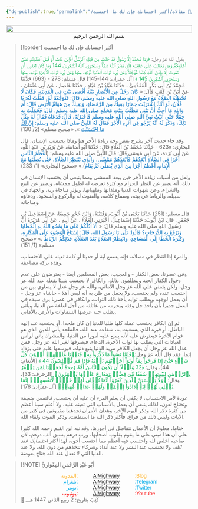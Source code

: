 ```yaml
---
{"dg-publish":true,"permalink":"/مقالات/أكثر احتسابك فإن لك ما احتسبت 📝/","tags":["الإيمان","اليوم الآخر","ذكر الله"],"noteIcon":"✨"}
---
```



<div style=" display: flex; justify-content: center;">
<img style="width:100%; object-fit: cover; object-position: bottom;" src="https://images.unsplash.com/photo-1633265486501-0cf524a07213?q=80&w=1170&auto=format&fit=crop&ixlib=rb-4.1.0&ixid=M3wxMjA3fDB8MHxwaG90by1wYWdlfHx8fGVufDB8fHx8fA%3D%3D"/>
</div>

<center>بسم الله الرحمن الرحيم</center>

> [!border] أكثر احتسابك فإن لك ما احتسبت
> 
> يقول الله عز وجل: <font color="#00b050">﴿وَمَا مُحَمَّدٌ إِلَّا رَسُولٞ قَدۡ خَلَتۡ مِن قَبۡلِهِ ٱلرُّسُلُۚ أَفَإِيْن مَّاتَ أَوۡ قُتِلَ ٱنقَلَبۡتُمۡ عَلَىٰٓ أَعۡقَٰبِكُمۡۚ وَمَن يَنقَلِبۡ عَلَىٰ عَقِبَيۡهِ فَلَن يَضُرَّ ٱللَّهَ شَيۡـٔٗاۚ وَسَيَجۡزِي ٱللَّهُ ٱلشَّٰكِرِينَ 144 وَمَا كَانَ لِنَفۡسٍ أَن تَمُوتَ إِلَّا بِإِذۡنِ ٱللَّهِ كِتَٰبٗا مُّؤَجَّلٗاۗ وَمَن يُرِدۡ ثَوَابَ ٱلدُّنۡيَا نُؤۡتِهِۦ مِنۡهَا وَمَن يُرِدۡ ثَوَابَ ٱلۡأٓخِرَةِ نُؤۡتِهِۦ مِنۡهَاۚ وَسَنَجۡزِي ٱلشَّٰكِرِينَ 145 ﴾ </font>[آل عمران: 144-145]
> قال مسلم:
> 278 - (663) حَدَّثَنَا مُحَمَّدُ بْنُ أَبِي بَكْرٍ الْمُقَدَّمِيُّ ، حَدَّثَنَا عَبَّادُ بْنُ عَبَّادٍ ، حَدَّثَنَا عَاصِمٌ ، عَنْ أَبِي عُثْمَانَ ، عَنْ أُبَيِّ بْنِ كَعْبٍ قَالَ: « <font color="#0070c0">كَانَ رَجُلٌ مِنَ الْأَنْصَارِ بَيْتُهُ أَقْصَى بَيْتٍ فِي الْمَدِينَةِ، فَكَانَ لَا تُخْطِئُهُ الصَّلَاةُ مَعَ رَسُولِ اللهِ صلى الله عليه وسلم، قَالَ: فَتَوَجَّعْنَا لَهُ، فَقُلْتُ لَهُ: يَا فُلَانُ، لَوْ أَنَّكَ اشْتَرَيْتَ حِمَارًا يَقِيكَ مِنَ الرَّمْضَاءِ، وَيَقِيكَ مِنْ هَوَامِّ الْأَرْضِ قَالَ: أَمَ وَاللهِ مَا أُحِبُّ أَنَّ بَيْتِي مُطَنَّبٌ بِبَيْتِ مُحَمَّدٍ صلى الله عليه وسلم. قَالَ: فَحَمَلْتُ بِهِ حِمْلًا حَتَّى أَتَيْتُ نَبِيَّ اللهِ صلى الله عليه وسلم فَأَخْبَرْتُهُ، قَالَ: فَدَعَاهُ فَقَالَ لَهُ مِثْلَ ذَلِكَ، وَذَكَرَ لَهُ أَنَّهُ يَرْجُو فِي أَثَرِهِ الْأَجْرَ فَقَالَ لَهُ النَّبِيُّ صلى الله عليه وسلم: <u>إِنَّ لَكَ مَا احْتَسَبْتَ</u></font> ».
> «صحيح مسلم» (2/ 130)
> 
> وقد جاء حديث آخر يشرح بعض وجه زيادة الأجر هنا وماذا يحتسب الإنسان، قال البخاري: 
> «623 - حَدَّثَنَا مُحَمَّدُ بْنُ الْعَلَاءِ قَالَ: حَدَّثَنَا أَبُو أُسَامَةَ، عَنْ بُرَيْدِ بْنِ عَبْدِ اللَّهِ، عَنْ أَبِي بُرْدَةَ، عَنْ أَبِي مُوسَى قَالَ:
> قَالَ النَّبِيُّ صلى الله عليه وسلم: (أَ<font color="#0070c0">عْظَمُ النَّاسِ أَجْرًا فِي الصَّلَاةِ<u> ‌أَبْعَدُهُمْ فَأَبْعَدُهُمْ ‌مَمْشًى</u>، وَالَّذِي يَنْتَظِرُ الصَّلَاةَ، حَتَّى يُصَلِّيَهَا مَعَ الْإِمَامِ، أَعْظَمُ أَجْرًا مِنَ الَّذِي يُصَلِّي ثُمَّ يَنَامُ</font>).»
> «صحيح البخاري» (1/ 233)
> 
> ولعل من أسباب زيادة الأجر حين يبعد الممشى ومما ينبغي أن يحتسبه الإنسان في ذلك، أنه يصبر عن النظر للحرام مع كثرة تعرضه له لطول ممشاه، ويصبر عن البيع والشراء، وعن شهوات الدنيا وملذاتها وملهياتها، ويؤثر مناجاة ربه، والجهاد في سبيله، والرباط في بيته، وسماع كلامه، والقنوت له والركوع والسجود، ودعاؤه ومناجاته. 
> 
> قال مسلم:
> (251) حَدَّثَنَا يَحْيَى بْنُ أَيُّوبَ، وَقُتَيْبَةُ، وَابْنُ حُجْرٍ جَمِيعًا، عَنْ إِسْمَاعِيلَ بْنِ جَعْفَرٍ . قَالَ ابْنُ أَيُّوبَ: حَدَّثَنَا إِسْمَاعِيلُ، أَخْبَرَنِي الْعَلَاءُ ، عَنْ أَبِيهِ ، عَنْ أَبِي هُرَيْرَةَ أَنَّ رَسُولَ اللهِ صلى الله عليه وسلم قَالَ: « <font color="#0070c0">أَلَا أَدُلُّكُمْ عَلَى مَا يَمْحُو اللهُ بِهِ الْخَطَايَا وَيَرْفَعُ بِهِ الدَّرَجَاتِ؟ قَالُوا: بَلَى يَا رَسُولَ اللهِ، قَالَ: إِسْبَاغُ الْوُضُوءِ عَلَى الْمَكَارِهِ، وَكَثْرَةُ الْخُطَا إِلَى الْمَسَاجِدِ، وَانْتِظَارُ الصَّلَاةِ بَعْدَ الصَّلَاةِ، ‌فَذَلِكُمُ ‌الرِّبَاطُ</font> .»
> «صحيح مسلم» (1/ 151)
> 
> والمرء إذا انتظر في مصلاه، فإنه يسمع آية أو حديثا أو كلمة تعينه على الاحتساب، وهذه بركة مضاعفة. 
> 
> وفي عصرنا، بعض الكفار - والعجيب، بعض المسلمين أيضا - يعترضون على عدم دخول الكفار الجنة ويتظلمون بذلك، والكافر لا يحتسب شيئا يفعله عند الله عز وجل، ولكن يتمنى على الله عز وجل الأماني، والله عز وجل عدل لا يساوي بين من احتسب عنده ولم يحتسب، ولا يجعل من ظن به أنه ليس أهلا - حاشاه عز وجل - أن يعمل لوجهه ويطلب ثوابه يأخذ ذلك الثواب، والكافر في عصرنا يرى سيده في العمل جديرا بأن يأخذ جل وقته ويحرمه من عائلته من أجل لعاعة من الدنيا، ويأتي يطلب جنة عرضها السماوات والأرض بالأماني.
> 
> ثم إن الكافر يحتسب عمله كلها طلبا للدنيا إن كان ملحدا، أو يحتسبه عند إلهه الباطل، أو قبره الذي يستغيث به، شفاعة عند الله، فالملحد يأتي للدين الذي هو قوام الآخرة فيعترض عليه لأنه يمنع عليه أمورا من الدنيا، والمشرك يأتي لرأس العبادات التي يطلب بها ثواب الآخرة، الدعاء، فيصرفها لغير الله عز وجل. فمن عدل الله عز وجل أن يجعل الكافر مريد الدنيا يتبع دنياه، فيوسعها عليه حتى يزداد إثما، فقد قال الله عز وجل:<font color="#00b050">﴿فَلَمَّا نَسُواْ مَا ذُكِّرُواْ بِهِۦ فَتَحۡنَا عَلَيۡهِمۡ أَبۡوَٰبَ كُلِّ شَيۡءٍ حَتَّىٰٓ إِذَا فَرِحُواْ بِمَآ أُوتُوٓاْ أَخَذۡنَٰهُم بَغۡتَةٗ فَإِذَا هُم مُّبۡلِسُونَ 44 ﴾ </font>[الأنعام: 44]، وقال: <font color="#00b050">﴿32 وَلَوۡلَآ أَن يَكُونَ ٱلنَّاسُ أُمَّةٗ وَٰحِدَةٗ لَّجَعَلۡنَا لِمَن يَكۡفُرُ بِٱلرَّحۡمَٰنِ لِبُيُوتِهِمۡ سُقُفٗا مِّن فِضَّةٖ وَمَعَارِجَ عَلَيۡهَا يَظۡهَرُونَ﴾ </font>[الزخرف: 33]، وقال: <font color="#00b050">﴿وَلَا يَحۡسَبَنَّ ٱلَّذِينَ كَفَرُوٓاْ أَنَّمَا نُمۡلِي لَهُمۡ خَيۡرٞ لِّأَنفُسِهِمۡۚ إِنَّمَا نُمۡلِي لَهُمۡ لِيَزۡدَادُوٓاْ إِثۡمٗاۖ وَلَهُمۡ عَذَابٞ مُّهِينٞ﴾</font> [آل عمران: 178]. 
> 
> عودة لأمر الاحتساب، لا يكفي أن يعلم المرء أن عليه أن يحتسب، فالنفس ضعيفة وتحتاج لعون، لذلك ينبغي أن يعمل بالأسباب التي تعينه عليه، ولا أعلم سببا أعظم من كثرة ذكر الله وذكر اليوم الآخر، وهذان الأمران تجدهما مقرونين في كثير من الآيات وليس ذلك من فراغ، فأكثر ذكر الله ما استطعت، وذكر الموت ولقاء الله.  
> 
> ختاما، معلومٌ أن الأعمال تتفاضل في أجورها، وقد نبه ابن القيم رحمه الله كثيرا على أن هذا مبني على ما يقوم بقلوب أصحابها، ورب درهم يسبق ألف درهم، لأن صاحبه اخلص لله واحتسب فيه أعظم مما احتسب أخوه، لهذا *أكثر احتسابك عند الله*، ولا تحتسب عند البشر ولا عند أنداد وشركاء تتخذهم من دون الله، ولا عند الدنيا التي لا تعدل عند الله جناح بعوضة.
> 

> [!NOTE]   أَبُو عَبْدِ الرَّحْمَنِ المِغْوَارِيُّ 
> <div style="display: flex; width: 100%; text-align: center; font-family: sans-serif;"> <div style="flex: 1; text-align: right; color: #ffb329;">المدونة:</div>     <div style="flex: 1;">    <a href="https://almighwary.netlify.app">AlMighwary</a>  </div><div style="flex: 1; text-align: left; color: #ffb329;">:Blog</div></div>
>     <div style="display: flex; width: 100%; text-align: center; font-family: sans-serif;"> <div style="flex: 1; text-align: right; color: #01abe9;">تلغرام:</div>      <div style="flex: 1;">        <a href="https://t.me/AlMighwary">AlMighwary</a>      </div>      <div style="flex: 1; text-align: left; color: #01abe9;">:Telegram</div>   </div>
>    
>    <div style="display: flex; width: 100%; text-align: center; font-family: sans-serif;">     <div style="flex: 1; text-align: right; color: #01abe9;">تويتر:</div>      <div style="flex: 1;">       <a href="https://x.com/AlMighwary">AlMighwary</a>      </div>     <div style="flex: 1; text-align: left; color: #01abe9;">:Twitter</div>    </div> <div style="display: flex; width: 100%; text-align: center; font-family: sans-serif;">      <div style="flex: 1; text-align: right; color: #fb0101;">يوتيوب:</div><div style="flex: 1;"> <a href="https://www.youtube.com/@AlMighwary">AlMighwary</a>      </div>  <div style="flex: 1; text-align: left; color: #fb0101;">:Youtube</div>   </div>   
>    <footer>📅 كُتِبَ  بتاريخ: 2 ربيع الثاني 1447 هـــ</footer>
 
 
 